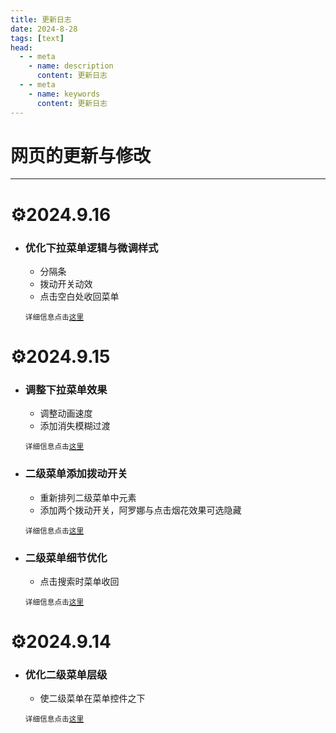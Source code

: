 ```yaml
---
title: 更新日志
date: 2024-8-28
tags: [text]
head:
  - - meta
    - name: description
      content: 更新日志
  - - meta
    - name: keywords
      content: 更新日志
---
```


# 网页的更新与修改

---

# ⚙️2024.9.16
- ### 优化下拉菜单逻辑与微调样式
  - 分隔条
  - 拨动开关动效
  - 点击空白处收回菜单
  
   <sub>详细信息点击[这里](https://github.com/naahi-i/ngn-myhomepage/commit/21f131ee407276987319aa8c3aad8c9aaa65875c)</sub>

# ⚙️2024.9.15
- ### 调整下拉菜单效果 
  - 调整动画速度  
  - 添加消失模糊过渡

   <sub>详细信息点击[这里](https://github.com/naahi-i/ngn-myhomepage/commit/f52464f4edb5269339f4437d77fcb806bfb909af)</sub>

- ### 二级菜单添加拨动开关
  - 重新排列二级菜单中元素  
  - 添加两个拨动开关，阿罗娜与点击烟花效果可选隐藏

   <sub>详细信息点击[这里](https://github.com/naahi-i/ngn-myhomepage/commit/759b2314fc5d4f93187c389d040e3b98bab5d774)</sub>

- ### 二级菜单细节优化
  - 点击搜索时菜单收回

   <sub>详细信息点击[这里](https://github.com/naahi-i/ngn-myhomepage/commit/f259fa995cf8fda6de6e8734ab09217db52bbd4c)</sub>

# ⚙️2024.9.14
- ### 优化二级菜单层级
  - 使二级菜单在菜单控件之下

   <sub>详细信息点击[这里](https://github.com/naahi-i/ngn-myhomepage/commit/dbe11cd9cc7bf47619cf4d7b7b1a29c583ec655b)</sub>
  
